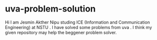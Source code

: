 # uva-problem-solution
Hi I am Jesmin Akther Nipu studing ICE (Information and Communication Engineering) at NSTU . I have solved some problems from uva . I think my given repository may help the beggener problem solver.
